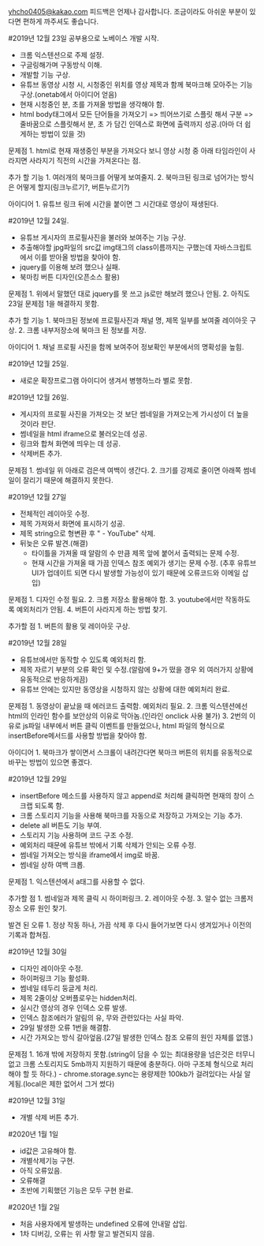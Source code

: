yhcho0405@kakao.com
피드백은 언제나 감사합니다.
조금이라도 아쉬운 부분이 있다면 편하게 까주셔도 좋습니다.

#2019년 12월 23일 공부용으로 노베이스 개발 시작.
  - 크롬 익스텐션으로 주제 설정.
  - 구글링해가며 구동방식 이해.
  - 개발할 기능 구상.
  - 유튜브 동영상 시청 시, 시청중인 위치를 영상 제목과 함께 북마크해 모아주는 기능 구상.(onetab에서 아이디어 얻음)
  - 현재 시청중인 분, 초를 가져올 방법을 생각해야 함.
  - html body태그에서 모든 단어들을 가져오기 => 띄어쓰기로 스플릿 해서 구분 => 줄바꿈으로 스플릿해서 분, 초 가 담긴 인덱스로 화면에 출력까지 성공.(아마 더 쉽게하는 방법이 있을 것)

  문제점
    1. html로 현재 재생중인 부분을 가져오다 보니 영상 시청 중 아래 타임라인이 사라지면 사라지기 직전의 시간을 가져온다는 점.

  추가 할 기능
    1. 여러개의 북마크를 어떻게 보여줄지.
    2. 북마크된 링크로 넘어가는 방식은 어떻게 할지(링크누르기?, 버튼누르기?)

  아이디어
    1. 유튜브 링크 뒤에 시간을 붙이면 그 시간대로 영상이 재생된다.

#2019년 12월 24일.
  - 유튜브 게시자의 프로필사진을 불러와 보여주는 기능 구상.
  - 추출해야할 jpg파일의 src값 img태그의 class이름까지는 구했는데 자바스크립트에서 이를 받아올 방법을 찾아야 함.
  - jquery를 이용해 보려 했으나 실패.
  - 북마킹 버튼 디자인(오픈소스 활용)

  문제점
    1. 위에서 말했던 대로 jquery를 못 쓰고 js로만 해보려 했으나 안됨.
    2. 아직도 23일 문제점 1을 해결하지 못함.

  추가 할 기능
    1. 북마크된 정보에 프로필사진과 채널 명, 제목 일부를 보여줄 레이아웃 구상.
    2. 크롬 내부저장소에 북마크 된 정보를 저장.

  아이디어
    1. 채널 프로필 사진을 함께 보여주어 정보확인 부분에서의 명확성을 높힘.

#2019년 12월 25일.
  - 새로운 확장프로그램 아이디어 생겨서 병행하느라 별로 못함.

#2019년 12월 26일.
  - 게시자의 프로필 사진을 가져오는 것 보단 썸네일을 가져오는게 가시성이 더 높을 것이라 판단.
  - 썸네일을 html iframe으로 불러오는데 성공.
  - 링크와 합쳐 화면에 띄우는 데 성공.
  - 삭제버튼 추가.

  문제점
    1. 썸네일 위 아래로 검은색 여백이 생간다.
    2. 크기를 강제로 줄이면 아래쪽 썸네일이 잘리기 때문에 해결하지 못한다.

#2019년 12월 27일
  - 전체적인 레이아웃 수정.
  - 제목 가져와서 화면에 표시하기 성공.
  - 제목 string으로 형변환 후 " - YouTube" 삭제.
  - 뒤늦은 오류 발견.(해결)
    + 타이틀을 가져올 때 알람의 수 만큼 제목 앞에 붙어서 출력되는 문제 수정.
    + 현재 시간을 가져올 때 가끔 인덱스 참조 예외가 생기는 문제 수정. (추후 유튜브 UI가 업데이트 되면 다시 발생할 가능성이 있기 때문에 오류코드와 이메일 삽입)

  문제점
    1. 디자인 수정 필요.
    2. 크롬 저장소 활용해야 함.
    3. youtube에서만 작동하도록 예외처리가 안됨.
    4. 버튼이 사라지게 하는 방법 찾기.

  추가할 점
    1. 버튼의 활용 및 레이아웃 구상.

#2019년 12월 28일
  - 유튜브에서만 동작할 수 있도록 예외처리 함.
  - 제목 자르기 부분의 오류 확인 및 수정.(알람에 9+가 떴을 경우 외 여러가지 상황에 유동적으로 반응하게끔)
  - 유튜브 안에는 있지만 동영상을 시청하지 않는 상황에 대한 예외처리 완료.

  문제점
    1. 동영상이 끝났을 때 에러코드 출력함. 예외처리 필요.
    2. 크롬 익스텐션에선 html의 인라인 함수를 보안상의 이유로 막아놈.(인라인 onclick 사용 불가)
    3. 2번의 이유로 js파일 내부에서 버튼 클릭 이벤트를 만들었으나, html 파일의 형식으로 insertBefore메서드를 사용할 방법을 찾아야 함.

  아이디어
    1. 북마크가 쌓이면서 스크롤이 내려간다면 북마크 버튼의 위치를 유동적으로 바꾸는 방법이 있으면 좋겠다.

#2019년 12월 29일
  - insertBefore 메소드를 사용하지 않고 append로 처리해 클릭하면 현재의 창이 스크랩 되도록 함.
  - 크롬 스토리지 기능을 사용해 북마크를 자동으로 저장하고 가져오는 기능 추가.
  - delete all 버튼도 기능 부여.
  - 스토리지 기능 사용하며 코드 구조 수정.
  - 예외처리 때문에 유튜브 밖에서 기록 삭제가 안되는 오류 수정.
  - 썸네일 가져오는 방식을 iframe에서 img로 바꿈.
  - 썸네일 상하 여백 크롭.

  문제점
    1. 익스텐션에서 a태그를 사용할 수 없다.

  추가할 점
    1. 썸네일과 제목 클릭 시 하이퍼링크.
    2. 레이아웃 수정.
    3. 알수 없는 크롬저장소 오류 원인 찾기.

  발견 된 오류
    1. 정상 작동 하나, 가끔 삭제 후 다시 들어가보면 다시 생겨있거나 이전의 기록과 합쳐짐.

#2019년 12월 30일
  - 디자인 레이아웃 수정.
  - 하이퍼링크 기능 활성화.
  - 썸네일 테두리 둥글게 처리.
  - 제목 2줄이상 오버플로우는 hidden처리.
  - 실시간 영상의 경우 인덱스 오류 발생.
  - 인덱스 참조에러가 알림의 유, 무와 관련있다는 사실 파악.
  - 29일 발생한 오류 1번을 해결함.
  - 시간 가져오는 방식 갈아엎음.(27일 발생한 인덱스 참조 오류의 원인 자체를 없앰.)

  문제점
    1. 16개 밖에 저장하지 못함.(string이 담을 수 있는 최대용량을 넘은것은 터무니없고 크롬 스토리지도 5mb까지 지원하기 때문에 충분하다. 아마 구조체 형식으로 처리해야 할 듯 하다.)
      - chrome.storage.sync는 용량제한 100kb가 걸려있다는 사실 알게됨.(local은 제한 없어서 그거 썼다)

#2019년 12월 31일
  - 개별 삭제 버튼 추가.

#2020년 1월 1일
  - id값은 고유해야 함.
  - 개별삭제기능 구현.
  - 아직 오류있음.
  - 오류해결
  - 초반에 기획했던 기능은 모두 구현 완료.

#2020년 1월 2일
  - 처음 사용자에게 발생하는 undefined 오류에 안내말 삽입.
  - 1차 디버깅, 오류는 위 사항 말고 발견되지 않음.
